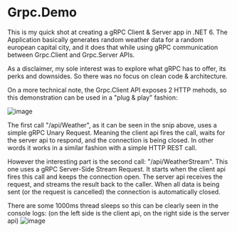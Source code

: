 # Grpc.Demo

This is my quick shot at creating a gRPC Client & Server app in .NET 6.
The Application basically generates random weather data for a random european capital city, and it does that while using gRPC communication 
between Grpc.Client and Grpc.Server APIs.

As a disclaimer, my sole interest was to explore what gRPC has to offer, its perks and downsides. So there was no focus on clean code & architecture.

On a more technical note, the Grpc.Client API exposes 2 HTTP mehods, so this demonstration can be used in a "plug & play" fashion:

![image](https://user-images.githubusercontent.com/51697555/196144465-d4abef73-6406-4420-a2d6-2446cae488f8.png)

The first call "/api/Weather", as it can be seen in the snip above, uses a simple gRPC Unary Request. Meaning the client api fires the call, waits for the server api to respond,
and the connection is being closed. In other words it works in a similar fashion with a simple HTTP REST call.

However the interesting part is the second call: "/api/WeatherStream". This one uses a gRPC Server-Side Stream Request. 
It starts when the client api fires this call and keeps the connection open. The server api receives the request, and streams the result back to the
caller. When all data is being sent (or the request is cancelled) the connection is automatically closed.

There are some 1000ms thread sleeps so this can be clearly seen in the console logs:
(on the left side is the client api, on the right side is the server api)
![image](https://user-images.githubusercontent.com/51697555/196147263-4161729f-c81e-4d32-a676-21e4c1227ce3.png)

